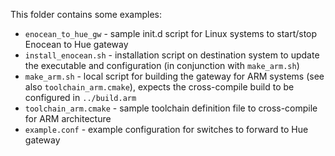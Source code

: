 This folder contains some examples:
- `enocean_to_hue_gw` - sample init.d script for Linux systems to start/stop Enocean to Hue gateway
- `install_enocean.sh` - installation script on destination system to update the executable and configuration (in conjunction with `make_arm.sh`)
- `make_arm.sh` - local script for building the gateway for ARM systems (see also `toolchain_arm.cmake`), expects the cross-compile build to be configured in `../build.arm`
- `toolchain_arm.cmake` - sample toolchain definition file to cross-compile for ARM architecture
- `example.conf` - example configuration for switches to forward to Hue gateway